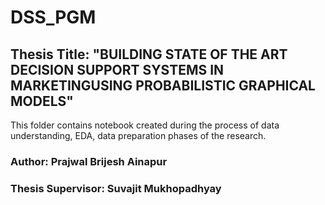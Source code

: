 # DSS_PGM

## Thesis Title: "BUILDING STATE OF THE ART DECISION SUPPORT SYSTEMS IN MARKETINGUSING PROBABILISTIC GRAPHICAL MODELS"

This folder contains notebook created during the process of data understanding, EDA, data preparation phases of the research.

### Author: Prajwal Brijesh Ainapur
### Thesis Supervisor: Suvajit Mukhopadhyay
